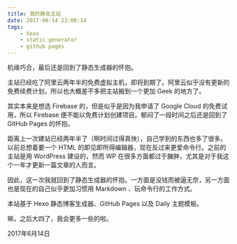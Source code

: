 ```yaml
---
title: 我的静态主站
date: 2017-06-14 23:08:14
tags:
	- hexo
	- static generator
	- github pages
---
```


机缘巧合，最后还是回到了静态生成器的怀抱。

<!--more-->

主站已经吃了阿里云两年半的免费虚拟主机，即将到期了。阿里云似乎没有更新的免费续费计划，所以也大概差不多把主站搬到一个更加 Geek 的地方了。

其实本来是想选 Firebase 的，但是似乎是因为我申请了 Google Cloud 的免费试用，所以 Firebase  便不能以免费计划创建项目。郁闷了一段时间之后还是回到了 GitHub Pages 的怀抱。

距离上一次建站已经两年半了（啊时间过得真快），自己学到的东西也多了很多。以前总想着要一个 HTML 的即见即所得编辑器，现在反过来更爱命令行。之前的主站是用 WordPress 建设的，然而 WP 在很多方面都过于臃肿，尤其是对于我这个一年才更新一篇文章的人而言。

因此，这一次我就回到了静态生成器的怀抱。一方面是没钱而被逼无奈，另一方面也是现在的自己似乎更加习惯用 Markdown 、玩命令行的工作方式。

本站基于 Hexo 静态博客生成器、GitHub Pages 以及 Daily 主题模板。

嘛，之后大四了，我会更多一些的啦。

2017年6月14日